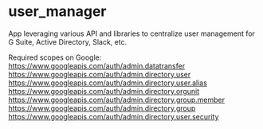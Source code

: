 # user_manager
App leveraging various API and libraries to centralize user management for G Suite, Active Directory, Slack, etc.

Required scopes on Google:
https://www.googleapis.com/auth/admin.datatransfer
https://www.googleapis.com/auth/admin.directory.user
https://www.googleapis.com/auth/admin.directory.user.alias
https://www.googleapis.com/auth/admin.directory.orgunit
https://www.googleapis.com/auth/admin.directory.group.member
https://www.googleapis.com/auth/admin.directory.group
https://www.googleapis.com/auth/admin.directory.user.security